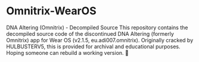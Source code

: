 # Omnitrix-WearOS
DNA Altering (Omnitrix) - Decompiled Source  This repository contains the decompiled source code of the discontinued DNA Altering (formerly Omnitrix) app for Wear OS (v2.1.5, eu.adi007.omnitrix). Originally cracked by HULBUSTERV5, this is provided for archival and educational purposes. Hoping someone can rebuild a working version. 🚀
